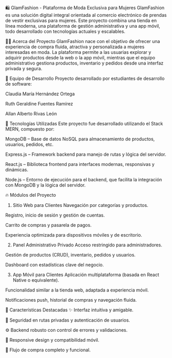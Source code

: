 🛍️ GlamFashion - Plataforma de Moda Exclusiva para Mujeres
GlamFashion es una solución digital integral orientada al comercio electrónico de prendas de vestir exclusivas para mujeres. Este proyecto combina una tienda en línea moderna, una plataforma de gestión administrativa y una app móvil, todo desarrollado con tecnologías actuales y escalables.

👩‍💼 Acerca del Proyecto
GlamFashion nace con el objetivo de ofrecer una experiencia de compra fluida, atractiva y personalizada a mujeres interesadas en moda. La plataforma permite a las usuarias explorar y adquirir productos desde la web o la app móvil, mientras que el equipo administrativo gestiona productos, inventario y pedidos desde una interfaz privada y segura.

🧠 Equipo de Desarrollo
Proyecto desarrollado por estudiantes de desarrollo de software:

Claudia María Hernández Ortega

Ruth Geraldine Fuentes Ramírez

Allan Alberto Rivas León

🧱 Tecnologías Utilizadas
Este proyecto fue desarrollado utilizando el Stack MERN, compuesto por:

MongoDB – Base de datos NoSQL para almacenamiento de productos, usuarios, pedidos, etc.

Express.js – Framework backend para manejo de rutas y lógica del servidor.

React.js – Biblioteca frontend para interfaces modernas, responsivas y dinámicas.

Node.js – Entorno de ejecución para el backend, que facilita la integración con MongoDB y la lógica del servidor.

🔥 Módulos del Proyecto
1. Sitio Web para Clientes
Navegación por categorías y productos.

Registro, inicio de sesión y gestión de cuentas.

Carrito de compras y pasarela de pagos.

Experiencia optimizada para dispositivos móviles y de escritorio.

2. Panel Administrativo Privado
Acceso restringido para administradores.

Gestión de productos (CRUD), inventario, pedidos y usuarios.

Dashboard con estadísticas clave del negocio.

3. App Móvil para Clientes
Aplicación multiplataforma (basada en React Native o equivalente).

Funcionalidad similar a la tienda web, adaptada a experiencia móvil.

Notificaciones push, historial de compras y navegación fluida.

🚀 Características Destacadas
✨ Interfaz intuitiva y amigable.

🔐 Seguridad en rutas privadas y autenticación de usuarios.

⚙️ Backend robusto con control de errores y validaciones.

📱 Responsive design y compatibilidad móvil.

🛒 Flujo de compra completo y funcional.
